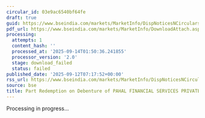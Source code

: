 ```yaml
---
circular_id: 03e9ac6540bf64fe
draft: true
guid: https://www.bseindia.com/markets/MarketInfo/DispNoticesNCirculars.aspx?Noticeid={F5237771-B05D-42E9-BC91-26E2694C13DD}&noticeno=20250912-12&dt=09/12/2025&icount=12&totcount=103&flag=0
pdf_url: https://www.bseindia.com/markets/MarketInfo/DownloadAttach.aspx?id=20250912-12&attachedId=
processing:
  attempts: 1
  content_hash: ''
  processed_at: '2025-09-14T01:50:36.241855'
  processor_version: '2.0'
  stage: download_failed
  status: failed
published_date: '2025-09-12T07:17:52+00:00'
rss_url: https://www.bseindia.com/markets/MarketInfo/DispNoticesNCirculars.aspx?Noticeid={F5237771-B05D-42E9-BC91-26E2694C13DD}&noticeno=20250912-12&dt=09/12/2025&icount=12&totcount=103&flag=0
source: bse
title: Part Redemption on Debenture of PAHAL FINANCIAL SERVICES PRIVATE LIMITED
---
```


Processing in progress...